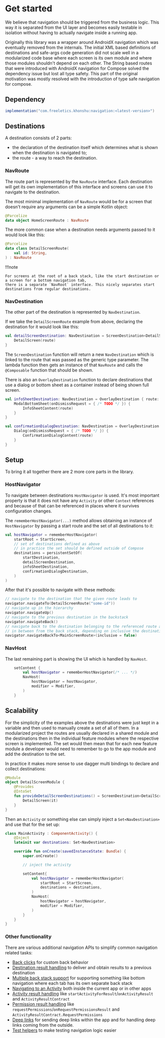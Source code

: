 # Get started

We believe that navigation should be triggered from the business logic. This way it is
separated from the UI layer and becomes easily testable in isolation without having to
actually navigate inside a running app.

Originally this library was a wrapper around AndroidX navigation which was eventually
removed from the internals. The initial XML based definitions of destinations
and safe-args code generation did not scale well in a modularized code base where each
screen is its own module and where those modules shouldn't depend on each other. The
String based routes that were introduced with AndroidX navigation for Compose solved
the dependency issue but lost all type safety. This part of the original motivation
was mostly resolved with the introduction of type safe navigation for compose.

## Dependency

```groovy
implementation("com.freeletics.khonshu:navigation:<latest-version>")
```


## Destinations

A destination consists of 2 parts:
- the declaration of the destination itself which determines what is shown when the destination is navigated to;
- the route - a way to reach the destination.

### NavRoute

The route part is represented by the `NavRoute` interface. Each destination will get its own
implementation of this interface and screens can use it to navigate to the destination.

The most minimal implementation of `NavRoute` would be for a screen that doesn't require any
arguments can be a simple Kotlin object:
```kotlin
@Parcelize
data object HomeScreenRoute : NavRoute
```

The more common case when a destination needs arguments passed to it would look like this:
```kotlin
@Parcelize
data class DetailScreenRoute(
    val id: String,
) : NavRoute
```

!!!note

    For screens at the root of a back stack, like the start destination or a screen for a bottom navigation tab,
    there is a separate `NavRoot` interface. This nicely separates start destinations from regular destinations.


### NavDestination

The other part of the destination is represented by `NavDestination`.

If we take the `DetailScreenRoute` example from above, declaring the destination for it would look
like this:

```kotlin
val detailScreenDestination: NavDestination = ScreenDestination<DetailScreenRoute> { route: DetailScreenRoute ->
    DetailScreen(route)
}
```

The `ScreenDestination` function will return a new `NavDestination` which is linked to the route
that was passed as the generic type parameter. The lambda function then gets an instance of that
`NavRoute` and calls the `@Composable` function that should be shown.

There is also an `OverlayDestination` function to declare destinations that use a dialog or bottom
sheet as a container instead of being shown full screen.

```kotlin
val infoSheetDestination: NavDestination = OverlayDestination { route: InfoSheetRoute ->
    ModalBottomSheet(onDismissRequest = { /* TODO */ }) {
        InfoSheetContent(route)
    }
}

val confirmationDialogDestination: NavDestination = OverlayDestination { route: ConfirmationDialogRoute ->
    Dialog(onDismissRequest = { /* TODO */ }) {
        ConfirmationDialogContent(route)
    }
}
```

## Setup

To bring it all together there are 2 more core parts in the library.

### HostNavigator

To navigate between destinations `HostNavigator` is used. It's most important property is that
it does not have any `Activity` or other `Context` references and because of that can be referenced
in places where it survives configuration changes.

The `rememberHostNavigator(...)` method allows obtaining an instance of `HostNavigator` by passing
a start route and the set of all destinations to it:
```kotlin
val hostNavigator = rememberHostNavigator(
    startRoot = StartScreen,
    // set of destinations defined as above
    // in practice the set should be defined outside of Compose
    destinations = persistentSetOf(
        startDestination,
        detailScreenDestination,
        infoSheetDestination,
        confirmationDialogDestination,
    )
)
```

After that it's possible to navigate with these methods:
```kotlin
// navigate to the destination that the given route leads to
navigator.navigateTo(DetailScreenRoute("some-id"))
// navigate up in the hierarchy
navigator.navigateUp()
// navigate to the previous destination in the backstack
navigator.navigateBack()
// navigate back to the destination belonging to the referenced route and remove all destinations
// in between from the back stack, depending on inclusive the destination
navigator.navigateBackTo<MainScreenRoute>(inclusive = false)
```

### NavHost

The last remaining part is showing the UI which is handled by `NavHost`.

```kotlin
    setContent {
        val hostNavigator = rememberHostNavigator(/* ... */)
        NavHost(
            hostNavigator = hostNavigator,
            modifier = Modifier,
        )
    }
```

## Scalability

For the simplicity of the examples above the destinations were just kept in a variable and
then used to manually create a set of all of them. In a modularized project the routes are
usually declared in a shared module and the destinations then in the individual feature modules
where the respective screen is implemented. The set would then mean that for each new feature module
a developer would need to remember to go to the app module and add the destination to the set.

In practice it makes more sense to use dagger multi bindings to declare and collect destinations:

```kotlin
@Module
object DetailScreenModule {
	@Provides
	@IntoSet
	fun provideDetailScreenDestinations() = ScreenDestination<DetailScreenRoute> {
		DetailScreen(it)
	}
}
```

Then an `Activity` or something else can simply inject a `Set<NavDestination>` and use that for the
set up:

```kotlin
class MainActivity : ComponentActivity() {
	@Inject
	lateinit var destinations: Set<NavDestination>

	override fun onCreate(savedInstanceState: Bundle) {
		super.onCreate()

        // inject the activity

		setContent{
            val hostNavigator = rememberHostNavigator(
                startRoot = StartScreen,
                destinations = destinations,
            )
			NavHost(
				hostNavigator = hostNavigator,
                modifier = Modifier,
			)
		}
	}
}
```

### Other functionality

There are various additional navigation APIs to simplify common navigation related
tasks:

- [Back clicks](back.md) for custom back behavior
- [Destination result handling](results.md) to deliver and obtain results to
  a previous destination
- [Multiple back stack support](back-stacks.md) for supporting something like
  bottom navigation where each tab has its own separate back stack
- [Navigating to an Activity](activities.md) both inside the current app or
  in other apps
- [Activity result handling](activities.md#activity-results) like
  `startActivityForResult`/`onActivityResult` and `ActivityResultContract`
- [Permission result handling](activities.md#requesting-permissions) like
  `requestPermissions`/`onRequestPermissionsResult` and `ActivityResultContract.RequestPermissions`
- [Deep links](deeplinks.md) for sending deep links within the app and for handling deep links
  coming from the outside.
- [Test helpers](testing.md) to make testing navigation logic easier
